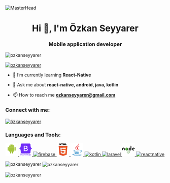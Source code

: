 ![MasterHead](https://images.velog.io/images/dev_jin/post/d076817b-6fa7-45ed-9758-88fa75eb29d8/android-for-developers.svg)
<h1 align="center">Hi 👋, I'm Özkan Seyyarer</h1>
<h3 align="center">Mobile application developer</h3>

<p align="left"> <img src="https://komarev.com/ghpvc/?username=ozkanseyyarer&label=Profile%20views&color=0e75b6&style=flat" alt="ozkanseyyarer" /> </p>

<p align="left"> <a href="https://github.com/ryo-ma/github-profile-trophy"><img src="https://github-profile-trophy.vercel.app/?username=ozkanseyyarer" alt="ozkanseyyarer" /></a> </p>

- 🌱 I’m currently learning **React-Native**

- 💬 Ask me about **react-native, android, java, kotlin**

- 📫 How to reach me **ozkanseyyarer@gmail.com**

<h3 align="left">Connect with me:</h3>
<p align="left">
<a href="https://linkedin.com/in/özkanseyyarer" target="blank"><img align="center" src="https://raw.githubusercontent.com/rahuldkjain/github-profile-readme-generator/master/src/images/icons/Social/linked-in-alt.svg" alt="özkanseyyarer" height="30" width="40" /></a>
</p>

<h3 align="left">Languages and Tools:</h3>
<p align="left"> <a href="https://developer.android.com" target="_blank" rel="noreferrer"> <img src="https://raw.githubusercontent.com/devicons/devicon/master/icons/android/android-original-wordmark.svg" alt="android" width="40" height="40"/> </a> <a href="https://getbootstrap.com" target="_blank" rel="noreferrer"> <img src="https://raw.githubusercontent.com/devicons/devicon/master/icons/bootstrap/bootstrap-plain-wordmark.svg" alt="bootstrap" width="40" height="40"/> </a> <a href="https://firebase.google.com/" target="_blank" rel="noreferrer"> <img src="https://www.vectorlogo.zone/logos/firebase/firebase-icon.svg" alt="firebase" width="40" height="40"/> </a> <a href="https://www.w3.org/html/" target="_blank" rel="noreferrer"> <img src="https://raw.githubusercontent.com/devicons/devicon/master/icons/html5/html5-original-wordmark.svg" alt="html5" width="40" height="40"/> </a> <a href="https://www.java.com" target="_blank" rel="noreferrer"> <img src="https://raw.githubusercontent.com/devicons/devicon/master/icons/java/java-original.svg" alt="java" width="40" height="40"/> </a> <a href="https://kotlinlang.org" target="_blank" rel="noreferrer"> <img src="https://www.vectorlogo.zone/logos/kotlinlang/kotlinlang-icon.svg" alt="kotlin" width="40" height="40"/> </a> <a href="https://laravel.com/" target="_blank" rel="noreferrer"> <img src="https://upload.wikimedia.org/wikipedia/commons/thumb/9/9a/Laravel.svg/1969px-Laravel.svg" alt="laravel" width="40" height="40"/> </a> <a href="https://nodejs.org" target="_blank" rel="noreferrer"> <img src="https://raw.githubusercontent.com/devicons/devicon/master/icons/nodejs/nodejs-original-wordmark.svg" alt="nodejs" width="40" height="40"/> </a> <a href="https://reactnative.dev/" target="_blank" rel="noreferrer"> <img src="https://reactnative.dev/img/header_logo.svg" alt="reactnative" width="40" height="40"/> </a> </p>

<p><img align="left" src="https://github-readme-stats.vercel.app/api/top-langs?username=ozkanseyyarer&show_icons=true&locale=en&layout=compact" alt="ozkanseyyarer" /></p>

<p>&nbsp;<img align="center" src="https://github-readme-stats.vercel.app/api?username=ozkanseyyarer&show_icons=true&locale=en" alt="ozkanseyyarer" /></p>

<p><img align="center" src="https://github-readme-streak-stats.herokuapp.com/?user=ozkanseyyarer&" alt="ozkanseyyarer" /></p>
